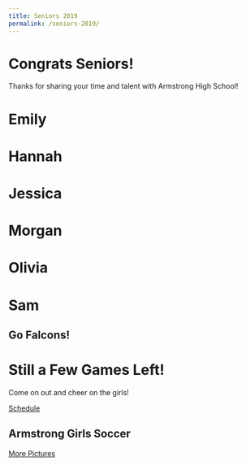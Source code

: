 ```yaml
---
title: Seniors 2019
permalink: /seniors-2019/
---
```

Congrats Seniors!
=================

Thanks for sharing your time and talent with Armstrong High School!

Emily
=====

Hannah
======

Jessica
=======

Morgan
======

Olivia
======

Sam
===

Go Falcons!
-----------

Still a Few Games Left!
=======================

Come on out and cheer on the girls!

[Schedule](/schedule/)

Armstrong Girls Soccer
----------------------

[More Pictures](/photo/)